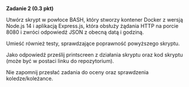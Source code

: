 **Zadanie 2 (0.3 pkt)**

Utwórz skrypt w powłoce BASH, który stworzy kontener Docker z wersją Node.js 14 i aplikacją Express.js, która obsłuży żądania HTTP na porcie 8080 i zwróci odpowiedź JSON z obecną datą i godziną.

Umieść również testy, sprawdzające poprawność powyższego skryptu.

Jako odpowiedź prześlij printscreen z działania skryptu oraz kod skryptu (może być w postaci linku do repozytorium).

Nie zapomnij przesłać zadania do oceny oraz sprawdzenia koledze/koleżance.

